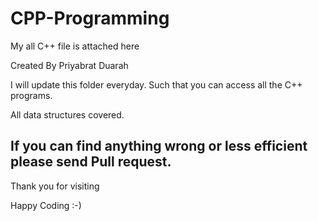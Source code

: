 # CPP-Programming
My all C++ file is attached here

Created By Priyabrat Duarah

I will update this folder everyday. Such that you can access all the C++ programs.

All data structures covered.

## If you can find anything wrong or less efficient please send Pull request.

Thank you for visiting

Happy Coding :-)
